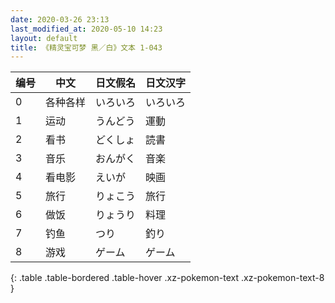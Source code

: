 ```yaml
---
date: 2020-03-26 23:13
last_modified_at: 2020-05-10 14:23
layout: default
title: 《精灵宝可梦 黑／白》文本 1-043
---
```

| 编号 | 中文 | 日文假名 | 日文汉字 |
| ---- | ---- | ---- | --- |
| 0 | 各种各样 | いろいろ | いろいろ |
| 1 | 运动 | うんどう | 運動 |
| 2 | 看书 | どくしょ | 読書 |
| 3 | 音乐 | おんがく | 音楽 |
| 4 | 看电影 | えいが | 映画 |
| 5 | 旅行 | りょこう | 旅行 |
| 6 | 做饭 | りょうり | 料理 |
| 7 | 钓鱼 | つり | 釣り |
| 8 | 游戏 | ゲーム | ゲーム |
{: .table .table-bordered .table-hover .xz-pokemon-text .xz-pokemon-text-8 }